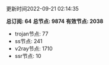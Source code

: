 更新时间2022-09-21 02:14:35

**总订阅: 64**
**总节点: 9874**
**有效节点: 2038**
- trojan节点: 77
- ss节点: 241
- v2ray节点: 1710
- ssr节点: 10
